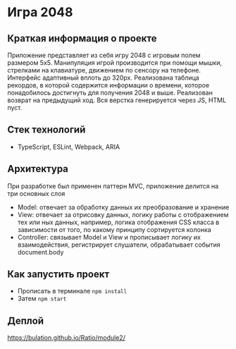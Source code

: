 # Игра 2048

## Краткая информация о проекте

Приложение представляет из себя игру 2048 с игровым полем размером 5х5. Манипуляция игрой производится при помощи мышки, стрелками на клавиатуре, движением по сенсору на телефоне. Интерфейс адаптивный вплоть до 320px. Реализована таблица рекордов, в которой содержится информации о времени, которое понадобилось достигнуть для получения 2048 и выше. Реализован возврат на предыдущий ход. Вся верстка генерируется через JS, HTML пуст.

## Стек технологий

- TypeScript, ESLint, Webpack, ARIA

## Архитектура

При разработке был применен паттерн MVC, приложение делится на три основных слоя

- Model: отвечает за обработку данных их преобразование и хранение
- View: отвечает за отрисовку данных, логику работы с отображением тех или ных данных, например, логика отображения CSS класса в зависимости от того, по какому принципу сортируется колонка
- Controller: связывает Model и View и прописывает логику их взаимодействия, регистрирует слушатели, обрабатывает события document.body

## Как запустить проект

- Прописать в терминале ```npm install```
- Затем ```npm start```

## Деплой
https://bulation.github.io/Ratio/module2/